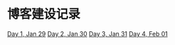 # 博客建设记录

[Day 1, Jan 29](/blog/day1.md)
[Day 2, Jan 30](/blog/day2.md)
[Day 3, Jan 31](/blog/day3.md)
[Day 4, Feb 01](/blog/day4.md)





